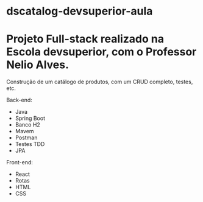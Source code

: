 # dscatalog-devsuperior-aula

# Projeto Full-stack realizado na Escola devsuperior, com o Professor Nelio Alves.

Construção de um catálogo de produtos, com um CRUD completo, testes, etc.

Back-end:

- Java
- Spring Boot
- Banco H2
- Mavem
- Postman
- Testes TDD
- JPA

Front-end:

- React
- Rotas
- HTML
- CSS

